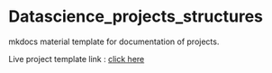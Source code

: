 # Datascience_projects_structures
mkdocs material template for documentation of projects.

Live project template link : [click here](https://sahulinkan7.github.io/Datascience_projects_structures/)

